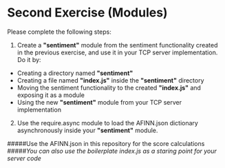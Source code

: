 Second Exercise (Modules)
=================================================

Please complete the following steps:
 
1. Create a **"sentiment"** module from the sentiment functionality created in the previous exercise, and use it in your TCP server implementation. Do it by:
 * Creating a directory named **"sentiment"**
 * Creating a file named **"index.js"** inside the **"sentiment"** directory
 * Moving the sentiment functionality to the created **"index.js"** and exposing it as a module
 * Using the new **"sentiment"** module from your TCP server implementation
2. Use the require.async module to load the AFINN.json dictionary asynchronously inside your **"sentiment"** module.

#####Use the AFINN.json in this repository for the score calculations
#####*You can also use the boilerplate index.js as a staring point for your server code*
